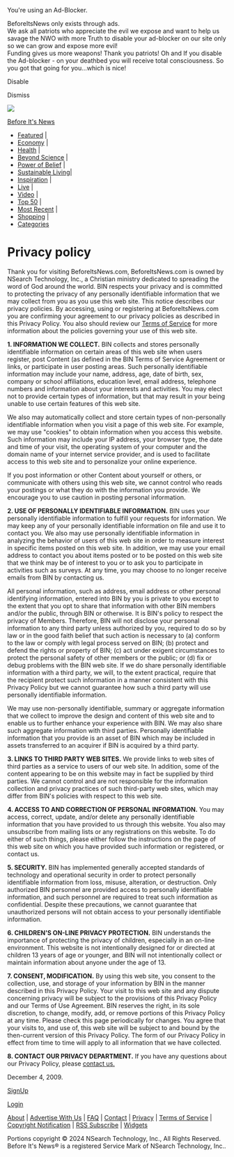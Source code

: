 You're using an Ad-Blocker.

BeforeItsNews only exists through ads.  
We ask all patriots who appreciate the evil we expose and want to help us savage the NWO with more Truth to disable your ad-blocker on our site only so we can grow and expose more evil!  
Funding gives us more weapons! Thank you patriots! Oh and If you disable the Ad-blocker - on your deathbed you will receive total consciousness. So you got that going for you...which is nice!

Disable

Dismiss

[![](/img/v3/top-logo.png)](https://beforeitsnews.com/)

[Before It's News](https://beforeitsnews.com/)

 

* [Featured](https://beforeitsnews.com/v3/list/featured.html) |
* [Economy](https://beforeitsnews.com/v3/list/v2_top_money.html) |
* [Health](https://beforeitsnews.com/v3/list/v2_top_health.html) |
* [Beyond Science](https://beforeitsnews.com/v3/list/v2_top_beyond_science.html) |
* [Power of Belief](https://beforeitsnews.com/v3/list/v2_top_power_of_belief.html) |
* [Sustainable Living](https://beforeitsnews.com/v3/list/v2_top_sustainable_living.html)|
* [Inspiration](https://beforeitsnews.com/v3/list/v2_top_inspiration.html) |
* [Live](https://beforeitsnews.com/v3/live/) |
* [Video](https://beforeitsnews.com/v3/video/) |
* [Top 50](https://beforeitsnews.com/v3/top50/) |
* [Most Recent](https://beforeitsnews.com/v3/recent/) |
* [Shopping](https://www.herbanomic.com/productdirectory) |
* [Categories](https://beforeitsnews.com/v3/categories/)

  

Privacy policy
==============

  

Thank you for visiting BeforeItsNews.com, BeforeItsNews.com is owned by NSearch Technology, Inc., a Christian ministry dedicated to spreading the word of God around the world. BIN respects your privacy and is committed to protecting the privacy of any personally identifiable information that we may collect from you as you use this web site. This notice describes our privacy policies. By accessing, using or registering at BeforeItsNews.com you are confirming your agreement to our privacy policies as described in this Privacy Policy. You also should review our [Terms of Service](https://beforeitsnews.com/v3/terms/) for more information about the policies governing your use of this web site.

  

**1\. INFORMATION WE COLLECT.** BIN collects and stores personally identifiable information on certain areas of this web site when users register, post Content (as defined in the BIN Terms of Service Agreement or links, or participate in user posting areas. Such personally identifiable information may include your name, address, age, date of birth, sex, company or school affiliations, education level, email address, telephone numbers and information about your interests and activities. You may elect not to provide certain types of information, but that may result in your being unable to use certain features of this web site.

We also may automatically collect and store certain types of non-personally identifiable information when you visit a page of this web site. For example, we may use "cookies" to obtain information when you access this website. Such information may include your IP address, your browser type, the date and time of your visit, the operating system of your computer and the domain name of your internet service provider, and is used to facilitate access to this web site and to personalize your online experience.

If you post information or other Content about yourself or others, or communicate with others using this web site, we cannot control who reads your postings or what they do with the information you provide. We encourage you to use caution in posting personal information.

  

**2\. USE OF PERSONALLY IDENTIFIABLE INFORMATION.** BIN uses your personally identifiable information to fulfill your requests for information. We may keep any of your personally identifiable information on file and use it to contact you. We also may use personally identifiable information in analyzing the behavior of users of this web site in order to measure interest in specific items posted on this web site. In addition, we may use your email address to contact you about items posted or to be posted on this web site that we think may be of interest to you or to ask you to participate in activities such as surveys. At any time, you may choose to no longer receive emails from BIN by contacting us.

All personal information, such as address, email address or other personal identifying information, entered into BIN by you is private to you except to the extent that you opt to share that information with other BIN members and/or the public, through BIN or otherwise. It is BIN's policy to respect the privacy of Members. Therefore, BIN will not disclose your personal information to any third party unless authorized by you, required to do so by law or in the good faith belief that such action is necessary to (a) conform to the law or comply with legal process served on BIN; (b) protect and defend the rights or property of BIN; (c) act under exigent circumstances to protect the personal safety of other members or the public; or (d) fix or debug problems with the BIN web site. If we do share personally identifiable information with a third party, we will, to the extent practical, require that the recipient protect such information in a manner consistent with this Privacy Policy but we cannot guarantee how such a third party will use personally identifiable information.

We may use non-personally identifiable, summary or aggregate information that we collect to improve the design and content of this web site and to enable us to further enhance your experience with BIN. We may also share such aggregate information with third parties. Personally identifiable information that you provide is an asset of BIN which may be included in assets transferred to an acquirer if BIN is acquired by a third party.

  

**3\. LINKS TO THIRD PARTY WEB SITES.** We provide links to web sites of third parties as a service to users of our web site. In addition, some of the content appearing to be on this website may in fact be supplied by third parties. We cannot control and are not responsible for the information collection and privacy practices of such third-party web sites, which may differ from BIN's policies with respect to this web site.

  

**4\. ACCESS TO AND CORRECTION OF PERSONAL INFORMATION.** You may access, correct, update, and/or delete any personally identifiable information that you have provided to us through this website. You also may unsubscribe from mailing lists or any registrations on this website. To do either of such things, please either follow the instructions on the page of this web site on which you have provided such information or registered, or contact us.

  

**5\. SECURITY.** BIN has implemented generally accepted standards of technology and operational security in order to protect personally identifiable information from loss, misuse, alteration, or destruction. Only authorized BIN personnel are provided access to personally identifiable information, and such personnel are required to treat such information as confidential. Despite these precautions, we cannot guarantee that unauthorized persons will not obtain access to your personally identifiable information.

  

**6\. CHILDREN'S ON-LINE PRIVACY PROTECTION.** BIN understands the importance of protecting the privacy of children, especially in an on-line environment. This website is not intentionally designed for or directed at children 13 years of age or younger, and BIN will not intentionally collect or maintain information about anyone under the age of 13.

  

**7\. CONSENT, MODIFICATION.** By using this web site, you consent to the collection, use, and storage of your information by BIN in the manner described in this Privacy Policy. Your visit to this web site and any dispute concerning privacy will be subject to the provisions of this Privacy Policy and our Terms of Use Agreement. BIN reserves the right, in its sole discretion, to change, modify, add, or remove portions of this Privacy Policy at any time. Please check this page periodically for changes. You agree that your visits to, and use of, this web site will be subject to and bound by the then-current version of this Privacy Policy. The form of our Privacy Policy in effect from time to time will apply to all information that we have collected.

  

**8\. CONTACT OUR PRIVACY DEPARTMENT.** If you have any questions about our Privacy Policy, please [contact us.](https://beforeitsnews.com/v3/contact/)

December 4, 2009.

[SignUp](https://beforeitsnews.com/notyet/signup-v3.html)

[Login](https://beforeitsnews.com/notyet/login-v3.html)

[About](https://beforeitsnews.com/v3/about/) | [Advertise With Us](https://beforeitsnews.com/v3/advertise/) | [FAQ](https://beforeitsnews.com/v3/faq/) | [Contact](https://beforeitsnews.com/v3/contact/) | [Privacy](https://beforeitsnews.com/v3/privacy/) | [Terms of Service](https://beforeitsnews.com/v3/terms/) | [Copyright Notification](https://beforeitsnews.com/v3/copyright/) | [RSS Subscribe](https://beforeitsnews.com/v3/subscribe/) | [Widgets](https://beforeitsnews.com/v3/widgets/)  
  
Portions copyright © 2024 NSearch Technology, Inc., All Rights Reserved.  
Before It's News® is a registered Service Mark of NSearch Technology, Inc..